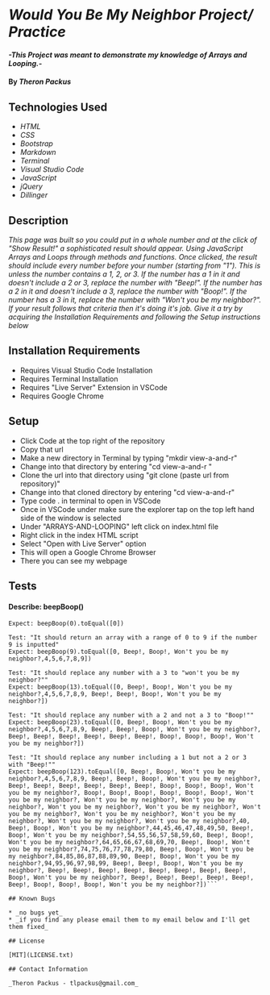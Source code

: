 # _Would You Be My Neighbor Project/ Practice_

#### _-This Project was meant to demonstrate my knowledge of Arrays and Looping.-_

#### By _**Theron Packus**_

## Technologies Used

* _HTML_
* _CSS_
* _Bootstrap_
* _Markdown_
* _Terminal_
* _Visual Studio Code_
* _JavaScript_
* _jQuery_
* _Dillinger_

## Description

_This page was built so you could put in a whole number and at the click of "Show Result!" a sophisticated result should appear. Using JavaScript Arrays and Loops through methods and functions. Once clicked, the result should include every number before your number (starting from "1"). This is unless the number contains a 1, 2, or 3. If the number has a 1 in it and doesn't include a 2 or 3, replace the number with "Beep!". If the number has a 2 in it and doesn't include a 3, replace the number with "Boop!". If the number has a 3 in it, replace the number with "Won't you be my neighbor?". If your result follows that criteria then it's doing it's job. Give it a try by acquiring the Installation Requirements and following the Setup instructions below_

## Installation Requirements
- Requires Visual Studio Code Installation
- Requires Terminal Installation
- Requires "Live Server" Extension in VSCode
- Requires Google Chrome

## Setup
- Click Code at the top right of the repository
- Copy that url
- Make a new directory in Terminal by typing "mkdir view-a-and-r"
- Change into that directory by entering "cd view-a-and-r "
- Clone the url into that directory using "git clone (paste url from repository)"
- Change into that cloned directory by entering "cd view-a-and-r"
- Type code . in terminal to open in VSCode
- Once in VSCode under make sure the explorer tap on the top left hand side of the window is selected
- Under "ARRAYS-AND-LOOPING" left click on index.html file
- Right click in the index HTML script
- Select "Open with Live Server" option
- This will open a Google Chrome Browser
- There you can see my webpage

## Tests
#### Describe: beepBoop()

```Test: "It should return an array of 0 if the number 0 is inputted"
Expect: beepBoop(0).toEqual([0])

Test: "It should return an array with a range of 0 to 9 if the number 9 is inputted"
Expect: beepBoop(9).toEqual([0, Beep!, Boop!, Won't you be my neighbor?,4,5,6,7,8,9])

Test: "It should replace any number with a 3 to "won't you be my neighbor?""
Expect: beepBoop(13).toEqual([0, Beep!, Boop!, Won't you be my neighbor?,4,5,6,7,8,9, Beep!, Beep!, Boop!, Won't you be my neighbor?])

Test: "It should replace any number with a 2 and not a 3 to "Boop!""
Expect: beepBoop(23).toEqual([0, Beep!, Boop!, Won't you be my neighbor?,4,5,6,7,8,9, Beep!, Beep!, Boop!, Won't you be my neighbor?, Beep!, Beep!, Beep!, Beep!, Beep!, Beep!, Boop!, Boop!, Boop!, Won't you be my neighbor?])

Test: "It should replace any number including a 1 but not a 2 or 3 with "Beep!""
Expect: beepBoop(123).toEqual([0, Beep!, Boop!, Won't you be my neighbor?,4,5,6,7,8,9, Beep!, Beep!, Boop!, Won't you be my neighbor?, Beep!, Beep!, Beep!, Beep!, Beep!, Beep!, Boop!, Boop!, Boop!, Won't you be my neighbor?, Boop!, Boop!, Boop!, Boop!, Boop!, Boop!, Won't you be my neighbor?, Won't you be my neighbor?, Won't you be my neighbor?, Won't you be my neighbor?, Won't you be my neighbor?, Won't you be my neighbor?, Won't you be my neighbor?, Won't you be my neighbor?, Won't you be my neighbor?, Won't you be my neighbor?,40, Beep!, Boop!, Won't you be my neighbor?,44,45,46,47,48,49,50, Beep!, Boop!, Won't you be my neighbor?,54,55,56,57,58,59,60, Beep!, Boop!, Won't you be my neighbor?,64,65,66,67,68,69,70, Beep!, Boop!, Won't you be my neighbor?,74,75,76,77,78,79,80, Beep!, Boop!, Won't you be my neighbor?,84,85,86,87,88,89,90, Beep!, Boop!, Won't you be my neighbor?,94,95,96,97,98,99, Beep!, Beep!, Boop!, Won't you be my neighbor?, Beep!, Beep!, Beep!, Beep!, Beep!, Beep!, Beep!, Beep!, Boop!, Won't you be my neighbor?, Beep!, Beep!, Beep!, Beep!, Beep!, Beep!, Boop!, Boop!, Boop!, Won't you be my neighbor?])```

## Known Bugs

* _no bugs yet_
* _if you find any please email them to my email below and I'll get them fixed_

## License

[MIT](LICENSE.txt)

## Contact Information

_Theron Packus - tlpackus@gmail.com_